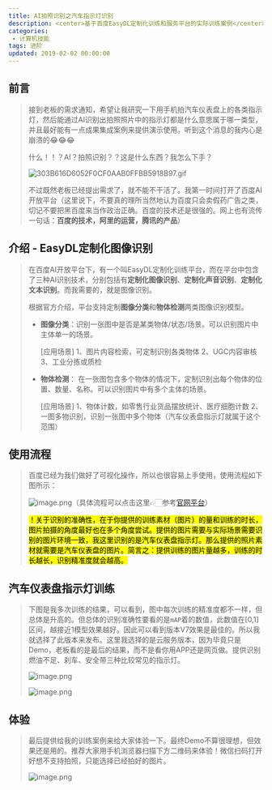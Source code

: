 ```yaml
---
title: AI拍照识别之汽车指示灯识别
description: <center>基于百度EasyDL定制化训练和服务平台的实际训练案例</center>
categories:
 - 计算机技能
tags: 进阶 
updated: 2019-02-02 00:00:00
---
```


## 前言

> 接到老板的需求通知，希望让我研究一下用手机拍汽车仪表盘上的各类指示灯，然后能通过AI识别出拍照照片中的指示灯都是什么意思属于哪一类型，并且最好能有一点成果集成案例来提供演示使用。听到这个消息的我内心是崩溃的😂😂😂
>
> 什么！！？AI？拍照识别？？这是什么东西？我怎么下手？
>
> ![303B616D6052F0CF0AAB0FFBB5918B97.gif](https://upload-images.jianshu.io/upload_images/8154981-ceff6099a745b63e.gif?imageMogr2/auto-orient/strip)
>
> 不过既然老板已经提出需求了，就不能不干活了。我第一时间打开了百度AI开放平台（这里说下，不要真的理所当然地认为百度只会卖假药广告之类，切记不要把黑百度来当作政治正确。百度的技术还是很强的。网上也有流传一句话：**百度的技术，阿里的运营，腾讯的产品**）

## 介绍 - EasyDL定制化图像识别

> 在百度AI开放平台下，有一个叫EasyDL定制化训练平台，而在平台中包含了三种AI识别技术，分别包括有**定制化图像识别**、**定制化声音识别**、**定制化文本识别**。而我需要的，就是图像识别。
>
> 根据官方介绍，平台支持定制**图像分类**和**物体检测**两类图像识别模型。
>
> - **图像分类**：识别一张图中是否是某类物体/状态/场景。可以识别图片中主体单一的场景。
>
>   [应用场景] 1、图片内容检索，可定制识别各类物体 2、UGC内容审核 3、工业分拣或质检
>
> - **物体检测**： 在一张图包含多个物体的情况下，定制识别出每个物体的位置、数量、名称。可以识别图片中有多个主体的场景。
>
>   [应用场景] 1、物体计数，如零售行业货品摆放统计、医疗细胞计数 2、一图多物识别，识别一张图中多个物体（汽车仪表盘指示灯就属于这个范围）

## 使用流程

> 百度已经为我们做好了可视化操作，所以也很容易上手使用，使用流程如下图所示：
>
> ![image.png](https://upload-images.jianshu.io/upload_images/8154981-e66b8bacdccbf658.png?imageMogr2/auto-orient/strip%7CimageView2/2/w/1240)（具体流程可以点击这里👉🏻参考[官网平台](http://ai.baidu.com/docs#/EasyDL_VIS_intro/top)）
>
> <mark>！关于识别的准确性，在于你提供的训练素材（图片）的量和训练的时长，图片拍摄的角度最好也在多个角度尝试。提供的图片需要与实际场景需要识别的图片环境一致，我这里识别的是汽车仪表盘指示灯。那么提供的照片素材就需要是汽车仪表盘的图片。简言之：提供训练的图片量越多，训练的时长越长，识别精准度就会越高。</mark>

## 汽车仪表盘指示灯训练

> 下图是我多次训练的结果，可以看到，图中每次训练的精准度都不一样，但总体是升高的。但总体的识别准确性要看的是`mAP`着的数值，此数值在[0,1]区间，越接近1模型效果越好。因此可以看到版本V7效果是最佳的。所以我就选择了此版本来发布。这里我选择的是云服务版本，因为毕竟只是Demo，老板看的是最后的结果，而不是看你用APP还是网页做。提供识别燃油不足、刹车、安全带三种比较常见的指示灯。
>
> ![image.png](https://upload-images.jianshu.io/upload_images/8154981-330429ca839c6ed3.png?imageMogr2/auto-orient/strip%7CimageView2/2/w/1240)
>
> ![image.png](https://upload-images.jianshu.io/upload_images/8154981-aca0d28d9ba941f8.png?imageMogr2/auto-orient/strip%7CimageView2/2/w/1240)

## 体验

> 最后提供给我的训练案例来给大家体验一下。最终Demo不算很理想，但效果还是用的。推荐大家用手机浏览器扫描下方二维码来体验！微信扫码打开好想不支持拍照，只能选择已经拍好的图片。
>
> ![image.png](https://upload-images.jianshu.io/upload_images/8154981-436186c199d9eed9.png?imageMogr2/auto-orient/strip%7CimageView2/2/w/1240)